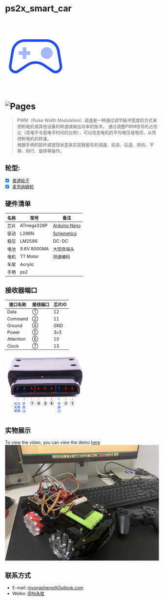 # ps2x_smart_car

![(logo)](./logo.png)
===
![Pages](https://img.shields.io/badge/v-1.0.0-brightgreen.svg?style=flat-square)
===

> PWM（Pulse Width Modulation）调速是一种通过调节脉冲宽度的方式来控制电机或其他设备的转速或输出功率的技术。
通过调整PWM信号的占空比（高电平与低电平时间的比例），可以改变电机的平均电压或电流，从而控制电机的转速。<br>
根据手柄的摇杆或按钮状态来实现智能车的调速、前进、后退、转向、平移、斜行、旋转等操作。
## 轮型:
- [x] [普通轮子](https://en.wikipedia.org/wiki/Wheel)
- [x] [麦克纳姆轮](https://en.wikipedia.org/wiki/Mecanum_wheel)

## 硬件清单 

|名称|型号|备注|
| ------- | ------- | ------- |
|芯片|ATmega328P|[Arduino Nano](http://www.taichi-maker.com/homepage/reference-index/arduino-hardware-refrence/arduino-nano/)|
|驱动|L298N|[Schemetics](./PS2X_smartCar/L298DriveModuleSchematicDiagram.pdf)|
|稳压|LM2596|DC-DC|
|电池|9.6V 8000MA|大田宫端头|
|电机|TT Motor|测速编码|
|车架|Acrylic||
|手柄|ps2||

## 接收器端口
|接口名称|接线端口|芯片IO|
| ------- | ------- | ------- |
|Data|①|12|
|Command|②|11|
|Ground|④|GND|
|Power|⑤|3v3|
|Attention|⑥|10|
|Clock|⑦|13|

<img src="./acceptor.png" style="height: 200px; border-radius:15px">


## 实物展示
To view the video, you can view the demo [here](https://www.bilibili.com/video/BV1ty4y1A7vB)
<img src="./IMG_2290.jpg">

## 联系方式
* E-mail: niyongsheng@Outlook.com
* Weibo: [@Ni永胜](https://weibo.com/u/7317805089)

